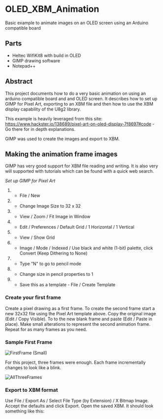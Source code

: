 # OLED_XBM_Animation
Basic example to animate images on an OLED screen using an Arduino compatible board

## Parts
* Heltec WifiKit8 with build in OLED
* GIMP drawing software
* Notepad++

## Abstract
This project documents how to do a very basic animation on using an arduino compatible board and and OLED screen.  It describes how to set up GIMP for Pixel Art, exporting to an XBM file and then how to use the XBM display capability of the U8g2 library.

This example is heavily leveraged from this site:  https://www.hackster.io/138689/pixel-art-on-oled-display-7f8697#code - Go there for in depth explanations.

GIMP was used to create the images and export to XBM.

## Making the animation frame images
GIMP has very good support for XBM file reading and writing.  It is also very will supported with tutorials which can be found with a quick web search.  

*Set up GIMP for Pixel Art*
1. - File / New 
2. - Change Image Size to 32 x 32
3. - View / Zoom / Fit Image in Window
4. - Edit / Preferences / Default Grid / 1 Horizontal / 1 Vertical
5. - View / Show Grid
6. - Image / Mode / Indexed / Use black and white (1-bit) palette, click Convert (Keep Dithering to None)
7. - Type "N" to go to pencil mode
8. - Change size in pencil properties to 1
9. - Save this as a template - File / Create Template

### Create your first frame

Create a pixel drawing as a first frame.  To create the second frame start a new 32x32 file using the Pixel Art template above.  Copy the original image (Edit / Copy Visible).  To to the new blank frame and paste (Edit / Paste in place). Make small alterations to represent the second animation frame.  Repeat for as many frames as you need.

### Sample First Frame

![FirstFrame (Small)](https://user-images.githubusercontent.com/31633408/84603493-bb802200-ae43-11ea-8c71-32afef912d5a.png)

For this project, three frames were enough.  Each frame incrementally changes to look like a blink.

![AllThreeFrames](https://user-images.githubusercontent.com/31633408/84603592-54af3880-ae44-11ea-9207-947b74cebab4.png)

### Export to XBM format

Use File / Export As / Select File Type (by Extension) / X Bitmap Image.  Accept the defaults and click Export. Open the saved XBM.  It should look something like this:







